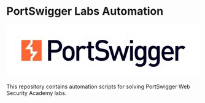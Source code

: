 # PortSwigger Labs Automation

<p align="center"><img src="./images/portswigger_logo.png" alt="PortSwigger Logo"></p>
This repository contains automation scripts for solving PortSwigger Web Security Academy labs.